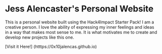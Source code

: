 # Jess Alencaster's Personal Website

This is a personal website built using the Hack4Impact Starter Pack!
I am a creative person. I love the ability of expressing my inner feelings and ideas in a way that makes most sense to me. It is what motivates me to create and develop new projects like this one.

[Visit it Here!] (htttps://0x10jalencas.github.io)